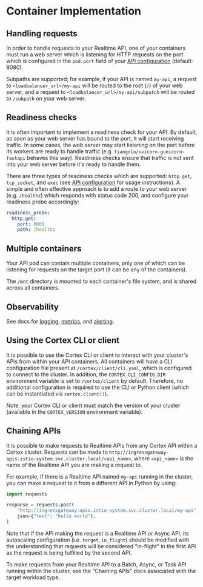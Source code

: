 # Container Implementation

## Handling requests

In order to handle requests to your Realtime API, one of your containers must run a web server which is listening for HTTP requests on the port which is configured in the `pod.port` field of your [API configuration](configuration.md) (default: 8080).

Subpaths are supported; for example, if your API is named `my-api`, a request to `<loadbalancer_url>/my-api` will be routed to the root (`/`) of your web server, and a request to `<loadbalancer_url>/my-api/subpatch` will be routed to `/subpath` on your web server.

## Readiness checks

It is often important to implement a readiness check for your API. By default, as soon as your web server has bound to the port, it will start receiving traffic. In some cases, the web server may start listening on the port before its workers are ready to handle traffic (e.g. `tiangolo/uvicorn-gunicorn-fastapi` behaves this way). Readiness checks ensure that traffic is not sent into your web server before it's ready to handle them.

There are three types of readiness checks which are supported: `http_get`, `tcp_socket`, and `exec` (see [API configuration](configuration.md) for usage instructions). A simple and often effective approach is to add a route to your web server (e.g. `/healthz`) which responds with status code 200, and configure your readiness probe accordingly:

```yaml
readiness_probe:
  http_get:
    port: 8080
    path: /healthz
```

## Multiple containers

Your API pod can contain multiple containers, only one of which can be listening for requests on the target port (it can be any of the containers).

The `/mnt` directory is mounted to each container's file system, and is shared across all containers.

## Observability

See docs for [logging](../../clusters/observability/logging.md), [metrics](../../clusters/observability/metrics.md), and [alerting](../../clusters/observability/metrics.md).

## Using the Cortex CLI or client

It is possible to use the Cortex CLI or client to interact with your cluster's APIs from within your API containers. All containers will have a CLI configuration file present at `/cortex/client/cli.yaml`, which is configured to connect to the cluster. In addition, the `CORTEX_CLI_CONFIG_DIR` environment variable is set to `/cortex/client` by default. Therefore, no additional configuration is required to use the CLI or Python client (which can be instantiated via `cortex.client()`).

Note: your Cortex CLI or client must match the version of your cluster (available in the `CORTEX_VERSION` environment variable).

## Chaining APIs

It is possible to make requests to Realtime APIs from any Cortex API within a Cortex cluster. Requests can be made to `http://ingressgateway-apis.istio-system.svc.cluster.local/<api_name>`, where `<api_name>` is the name of the Realtime API you are making a request to.

For example, if there is a Realtime API named `my-api` running in the cluster, you can make a request to it from a different API in Python by using:

```python
import requests

response = requests.post(
    "http://ingressgateway-apis.istio-system.svc.cluster.local/my-api",
    json={"text": "hello world"},
)
```

Note that if the API making the request is a Realtime API or Async API, its autoscaling configuration (i.e. `target_in_flight`) should be modified with the understanding that requests will be considered "in-flight" in the first API as the request is being fulfilled by the second API.

To make requests from your Realtime API to a Batch, Async, or Task API running within the cluster, see the "Chaining APIs" docs associated with the target workload type.

